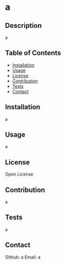 # a

## Description

a

## Table of Contents

- [Installation](#installation)
- [Usage](#usage)
- [License](#license)
- [Contribution](#contribution)
- [Tests](#tests)
- [Contact](#contact)

## Installation

a

## Usage

a

## License

Open License

## Contribution

a

## Tests

a

## Contact

Github: a
Email: a

